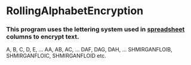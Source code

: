 # RollingAlphabetEncryption
### This program uses the lettering system used in [spreadsheet](https://en.wikipedia.org/wiki/Spreadsheet) columns to encrypt text.

A, B, C, D, E, ... AA, AB, AC, ... DAF, DAG, DAH, ... SHMIRGANFLOIB, SHMIRGANFLOIC, SHMIRGANFLOID etc.
